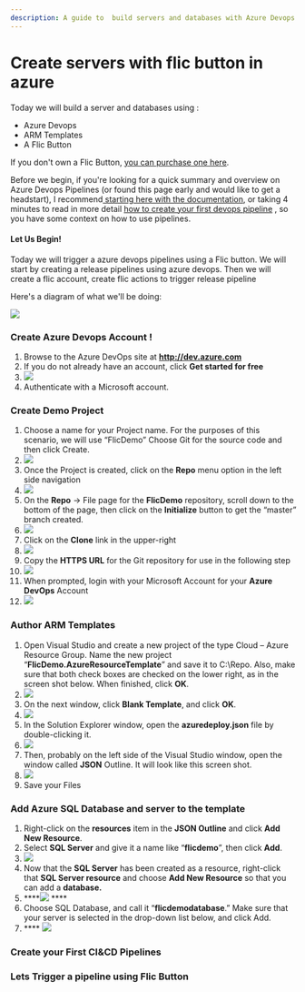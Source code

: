 ```yaml
---
description: A guide to  build servers and databases with Azure Devops & flic button.
---
```


# Create servers with flic button in azure

Today we will build a server and databases using :

* Azure Devops
* ARM Templates
* A Flic Button

If you don't own a Flic Button, [you can purchase one here](https://flic.io/shop/flic-1pack).

Before we begin, if you're looking for a quick summary and overview on Azure Devops Pipelines \(or found this page early and would like to get a headstart\), I recommend[ starting here with the documentation](https://azure.microsoft.com/en-us/services/devops/), or taking 4 minutes to read in more detail [how to create your first devops pipeline](https://docs.microsoft.com/en-us/azure/devops/pipelines/create-first-pipeline?view=azure-devops&tabs=tfs-2018-2) , so you have some context on how to use pipelines.

#### Let Us Begin!

Today we will trigger a azure devops pipelines using a Flic button. We will start by creating a release pipelines using azure devops. Then we will create a flic account, create flic actions to trigger release pipeline

Here's a diagram of what we'll be doing:

![](../.gitbook/assets/image.png)

### Create Azure Devops Account !

1. Browse to the Azure DevOps site at **http://dev.azure.com**
2. If you do not already have an account, click **Get started for free**
3. ![](../.gitbook/assets/image%20%2856%29.png) 
4. Authenticate with a Microsoft account.

### Create Demo Project 

1. Choose a name for your Project name. For the purposes of this scenario, we will use “FlicDemo” Choose Git for the source code and then click Create.
2. ![](../.gitbook/assets/image%20%2835%29.png) 
3. Once the Project is created, click on the **Repo** menu option in the left side navigation
4. ![](../.gitbook/assets/image%20%2831%29.png) 
5. On the **Repo** -&gt; File page for the **FlicDemo** repository, scroll down to the bottom of the page, then click on the **Initialize** button to get the “master” branch created.
6. ![](../.gitbook/assets/image%20%2845%29.png) 
7. Click on the **Clone** link in the upper-right
8. ![](../.gitbook/assets/image%20%2821%29.png) 
9. Copy the **HTTPS URL** for the Git repository for use in the following step
10. ![](../.gitbook/assets/capture.PNG) 
11. When prompted, login with your Microsoft Account for your **Azure DevOps** Account
12. ![](../.gitbook/assets/image%20%287%29.png) 

### Author ARM Templates 

1. Open Visual Studio and create a new project of the type Cloud – Azure Resource Group. Name the new project “**FlicDemo.AzureResourceTemplate**” and save it to C:\Repo. Also, make sure that both check boxes are checked on the lower right, as in the screen shot below. When finished, click **OK**.
2. ![](../.gitbook/assets/image%20%2828%29.png) 
3. On the next window, click **Blank Template**, and click **OK**.
4. ![](../.gitbook/assets/image%20%2814%29.png) 
5. In the Solution Explorer window, open the **azuredeploy.json** file by double-clicking it.
6. ![](../.gitbook/assets/image%20%2838%29.png) 
7. Then, probably on the left side of the Visual Studio window, open the window called **JSON** Outline. It will look like this screen shot.
8. ![](../.gitbook/assets/image%20%2854%29.png) 
9. Save your Files

### Add Azure SQL Database and server to the template

1. Right-click on the **resources** item in the **JSON Outline** and click **Add New Resource**.
2. Select **SQL Server** and give it a name like “**flicdemo**”, then click **Add**.
3. ![](../.gitbook/assets/image%20%2840%29.png) 
4. Now that the **SQL Server** has been created as a resource, right-click that **SQL Server resource** and choose **Add New Resource** so that you can add a **database.**
5. \*\*\*\*![](../.gitbook/assets/image%20%2840%29.png) ****
6. Choose SQL Database, and call it “**flicdemodatabase**.” Make sure that your server is selected in the drop-down list below, and click Add.
7.  **** ![](../.gitbook/assets/image%20%2832%29.png) 

### Create your First CI&CD Pipelines 

### Lets Trigger a pipeline using Flic Button 











